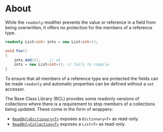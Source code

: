 # About

While the `readonly` modifier prevents the value or reference in a field from being overwritten, it offers no protection for the members of a reference type.

```csharp
readonly List<int> ints = new List<int>();

void Foo()
{
    ints.Add(1);    // ok
    ints = new List<int>(); // fails to compile
}
```

To ensure that all members of a reference type are protected the fields can be made `readonly` and automatic properties can be defined without a `set` accessor.

The Base Class Library (BCL) provides some readonly versions of collections where there is a requirement to stop members of a collections being updated. These come in the form of wrappers:

- [`ReadOnlyDictionary<T>`](https://docs.microsoft.com/en-us/dotnet/api/system.collections.objectmodel.readonlydictionary-2?view=net-6.0) exposes a `Dictionary<T>` as read-only.
- [`ReadOnlyCollection<T>`](https://docs.microsoft.com/en-us/dotnet/api/system.collections.objectmodel.readonlycollection-1?view=net-6.0) exposes a `List<T>` as read-only.
